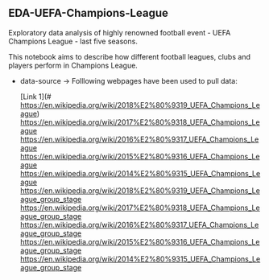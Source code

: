 ## EDA-UEFA-Champions-League

Exploratory data analysis of highly renowned football event - UEFA Champions League - last five seasons.

This notebook aims to describe how different football leagues, clubs and players perform in Champions League.

* data-source -> Folllowing webpages have been used to pull data:

  [Link 1](# https://en.wikipedia.org/wiki/2018%E2%80%9319_UEFA_Champions_League)
  https://en.wikipedia.org/wiki/2017%E2%80%9318_UEFA_Champions_League
  https://en.wikipedia.org/wiki/2016%E2%80%9317_UEFA_Champions_League
  https://en.wikipedia.org/wiki/2015%E2%80%9316_UEFA_Champions_League
  https://en.wikipedia.org/wiki/2014%E2%80%9315_UEFA_Champions_League
  https://en.wikipedia.org/wiki/2018%E2%80%9319_UEFA_Champions_League_group_stage
  https://en.wikipedia.org/wiki/2017%E2%80%9318_UEFA_Champions_League_group_stage
  https://en.wikipedia.org/wiki/2016%E2%80%9317_UEFA_Champions_League_group_stage
  https://en.wikipedia.org/wiki/2015%E2%80%9316_UEFA_Champions_League_group_stage
  https://en.wikipedia.org/wiki/2014%E2%80%9315_UEFA_Champions_League_group_stage

